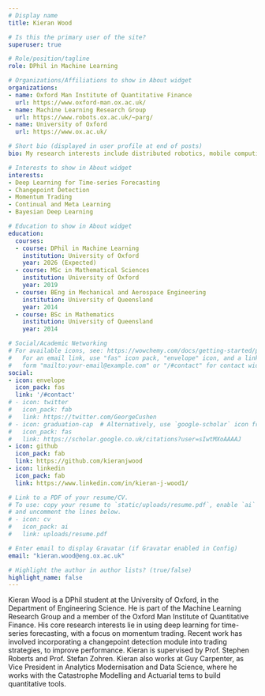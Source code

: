 ```yaml
---
# Display name
title: Kieran Wood

# Is this the primary user of the site?
superuser: true

# Role/position/tagline
role: DPhil in Machine Learning

# Organizations/Affiliations to show in About widget
organizations:
- name: Oxford Man Institute of Quantitative Finance  
  url: https://www.oxford-man.ox.ac.uk/
- name: Machine Learning Research Group
  url: https://www.robots.ox.ac.uk/~parg/
- name: University of Oxford
  url: https://www.ox.ac.uk/

# Short bio (displayed in user profile at end of posts)
bio: My research interests include distributed robotics, mobile computing and programmable matter.

# Interests to show in About widget
interests:
- Deep Learning for Time-series Forecasting
- Changepoint Detection
- Momentum Trading
- Continual and Meta Learning
- Bayesian Deep Learning

# Education to show in About widget
education:
  courses:
  - course: DPhil in Machine Learning
    institution: University of Oxford
    year: 2026 (Expected)
  - course: MSc in Mathematical Sciences
    institution: University of Oxford
    year: 2019
  - course: BEng in Mechanical and Aerospace Engineering 
    institution: University of Queensland
    year: 2014
  - course: BSc in Mathematics 
    institution: University of Queensland
    year: 2014 

# Social/Academic Networking
# For available icons, see: https://wowchemy.com/docs/getting-started/page-builder/#icons
#   For an email link, use "fas" icon pack, "envelope" icon, and a link in the
#   form "mailto:your-email@example.com" or "/#contact" for contact widget.
social:
- icon: envelope
  icon_pack: fas
  link: '/#contact'
# - icon: twitter
#   icon_pack: fab
#   link: https://twitter.com/GeorgeCushen
# - icon: graduation-cap  # Alternatively, use `google-scholar` icon from `ai` icon pack
#   icon_pack: fas
#   link: https://scholar.google.co.uk/citations?user=sIwtMXoAAAAJ
- icon: github
  icon_pack: fab
  link: https://github.com/kieranjwood
- icon: linkedin
  icon_pack: fab
  link: https://www.linkedin.com/in/kieran-j-wood1/

# Link to a PDF of your resume/CV.
# To use: copy your resume to `static/uploads/resume.pdf`, enable `ai` icons in `params.toml`, 
# and uncomment the lines below.
# - icon: cv
#   icon_pack: ai
#   link: uploads/resume.pdf

# Enter email to display Gravatar (if Gravatar enabled in Config)
email: "kieran.wood@eng.ox.ac.uk"

# Highlight the author in author lists? (true/false)
highlight_name: false
---
```


Kieran Wood is a DPhil student at the University of Oxford, in the Department of Engineering Science. He is part of the Machine Learning Research Group and a member of the Oxford Man Institute of Quantitative Finance. His core research interests lie in using deep learning for time-series forecasting, with a focus on momentum trading. Recent work has involved incorporating a changepoint detection module into trading strategies, to improve performance. Kieran is supervised by Prof. Stephen Roberts and Prof. Stefan Zohren. Kieran also works at Guy Carpenter, as Vice President in Analytics Modernisation and Data Science, where he works with the Catastrophe Modelling and Actuarial tems to build quantitative tools.


<!-- Nelson Bighetti is a professor of artificial intelligence at the Stanford AI Lab. His research interests include distributed robotics, mobile computing and programmable matter. He leads the Robotic Neurobiology group, which develops self-reconfiguring robots, systems of self-organizing robots, and mobile sensor networks.

Lorem ipsum dolor sit amet, consectetur adipiscing elit. Sed neque elit, tristique placerat feugiat ac, facilisis vitae arcu. Proin eget egestas augue. Praesent ut sem nec arcu pellentesque aliquet. Duis dapibus diam vel metus tempus vulputate. -->

<!-- Download CV -->
<!-- {{< icon name="download" pack="fas" >}} Download my {{< staticref "uploads/demo_resume.pdf" "newtab" >}}resumé{{< /staticref >}}. -->
